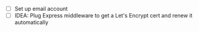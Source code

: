 - [ ] Set up email account
- [ ] IDEA: Plug Express middleware to get a Let's Encrypt cert and renew it automatically 
